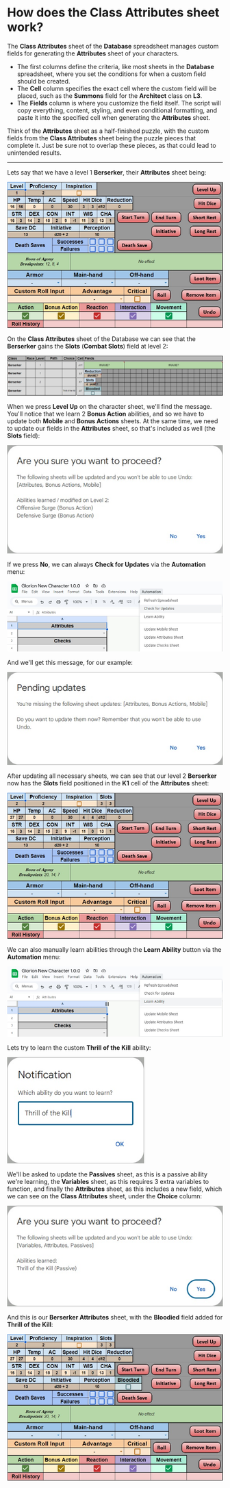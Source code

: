 # How does the Class Attributes sheet work?

The **Class Attributes** sheet of the **Database** spreadsheet manages custom fields for generating the **Attributes** sheet of your characters.
- The first columns define the criteria, like most sheets in the **Database** spreadsheet, where you set the conditions for when a custom field should be created.
- The **Cell** column specifies the exact cell where the custom field will be placed, such as the **Summons** field for the **Architect** class on **L3**.
- The **Fields** column is where you customize the field itself. The script will copy everything, content, styling, and even conditional formatting, and paste it into the specified cell when generating the **Attributes** sheet.

Think of the **Attributes** sheet as a half-finished puzzle, with the custom fields from the **Class Attributes** sheet being the puzzle pieces that complete it. Just be sure not to overlap these pieces, as that could lead to unintended results.

---

Lets say that we have a level 1 **Berserker**, their **Attributes** sheet being:

![Level 1 Berserker](/Assets/Images/FAQ/12.How%20does%20the%20Class%20Attributes%20sheet%20work/1.level-1-berserker.jpg)

On the **Class Attributes** sheet of the Database we can see that the **Berserker** gains the **Slots** (**Combat Slots**) field at level 2:

![Berserker Class Attributes](/Assets/Images/FAQ/12.How%20does%20the%20Class%20Attributes%20sheet%20work/2.berserker-class-attributes.jpg)

When we press **Level Up** on the character sheet, we'll find the message. You'll notice that we learn 2 **Bonus Action** abilities, and so we have to update both **Mobile** and **Bonus Actions** sheets. At the same time, we need to update our fields in the **Attributes** sheet, so that's included as well (the **Slots** field):

![Berserker Updates](/Assets/Images/FAQ/12.How%20does%20the%20Class%20Attributes%20sheet%20work/3.berserker-updates.jpg)

If we press **No**, we can always **Check for Updates** via the **Automation** menu:

![Check for Updates](/Assets/Images/FAQ/12.How%20does%20the%20Class%20Attributes%20sheet%20work/4.check-for-updates.jpg)

And we'll get this message, for our example:

![Pending Updates](/Assets/Images/FAQ/12.How%20does%20the%20Class%20Attributes%20sheet%20work/5.pending-updates.jpg)

After updating all necessary sheets, we can see that our level 2 **Berserker** now has the **Slots** field positioned in the **K1** cell of the **Attributes** sheet:

![Level 2 Berserker](/Assets/Images/FAQ/12.How%20does%20the%20Class%20Attributes%20sheet%20work/6.level-2-berserker.jpg)

We can also manually learn abilities through the **Learn Ability** button via the **Automation** menu:

![Learn Ability](/Assets/Images/FAQ/12.How%20does%20the%20Class%20Attributes%20sheet%20work/7.learn-ability.jpg)

Lets try to learn the custom **Thrill of the Kill** ability:

![Thrill of the Kill](/Assets/Images/FAQ/12.How%20does%20the%20Class%20Attributes%20sheet%20work/8.thrill-of-the-kill.jpg)

We'll be asked to update the **Passives** sheet, as this is a passive ability we're learning, the **Variables** sheet, as this requires 3 extra variables to function, and finally the **Attributes** sheet, as this includes a new field, which we can see on the **Class Attributes** sheet, under the **Choice** column:

![Thrill of the Kill Updates](/Assets/Images/FAQ/12.How%20does%20the%20Class%20Attributes%20sheet%20work/9.thrill-of-the-kill-updates.jpg)

And this is our **Berserker Attributes** sheet, with the **Bloodied** field added for **Thrill of the Kill**:

![Berserker Thrill of the Kill](/Assets/Images/FAQ/12.How%20does%20the%20Class%20Attributes%20sheet%20work/10.berserker-thrill-of-the-kill.jpg)
